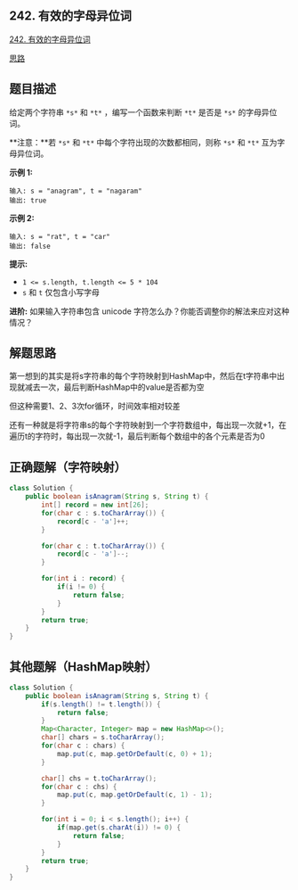 ## 242. 有效的字母异位词

[242. 有效的字母异位词](https://leetcode.cn/problems/valid-anagram/)

[思路](https://leetcode.cn/problems/valid-anagram/description/#)



## 题目描述

给定两个字符串 `*s*` 和 `*t*` ，编写一个函数来判断 `*t*` 是否是 `*s*` 的字母异位词。

**注意：**若 `*s*` 和 `*t*` 中每个字符出现的次数都相同，则称 `*s*` 和 `*t*` 互为字母异位词。

 

**示例 1:**

```
输入: s = "anagram", t = "nagaram"
输出: true
```

**示例 2:**

```
输入: s = "rat", t = "car"
输出: false
```

 

**提示:**

- `1 <= s.length, t.length <= 5 * 104`
- `s` 和 `t` 仅包含小写字母

 

**进阶:** 如果输入字符串包含 unicode 字符怎么办？你能否调整你的解法来应对这种情况？





## 解题思路

第一想到的其实是将s字符串的每个字符映射到HashMap中，然后在t字符串中出现就减去一次，最后判断HashMap中的value是否都为空

但这种需要1、2、3次for循环，时间效率相对较差



还有一种就是将字符串s的每个字符映射到一个字符数组中，每出现一次就+1，在遍历t的字符时，每出现一次就-1，最后判断每个数组中的各个元素是否为0



## 正确题解（字符映射）

```java
class Solution {
    public boolean isAnagram(String s, String t) {
        int[] record = new int[26];
        for(char c : s.toCharArray()) {
            record[c - 'a']++;
        }

        for(char c : t.toCharArray()) {
            record[c - 'a']--;
        }

        for(int i : record) {
            if(i != 0) {
                return false;
            }
        }
        return true;
    }
}
```





## 其他题解（HashMap映射）

````java
class Solution {
    public boolean isAnagram(String s, String t) {
        if(s.length() != t.length()) {
            return false;
        }
        Map<Character, Integer> map = new HashMap<>();
        char[] chars = s.toCharArray();
        for(char c : chars) {
            map.put(c, map.getOrDefault(c, 0) + 1);
        }

        char[] chs = t.toCharArray();
        for(char c : chs) {
            map.put(c, map.getOrDefault(c, 1) - 1);
        }

        for(int i = 0; i < s.length(); i++) {
            if(map.get(s.charAt(i)) != 0) {
                return false;
            }
        }
        return true;
    }
}
````


